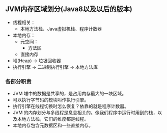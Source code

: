 ## JVM内存区域划分(Java8以及以后的版本)
- 线程相关：
  - 本地方法栈、Java虚拟机栈、程序计数器
- 本地内存：
  - 元空间：
    - 方法区
  - 直接内存
- 堆(Heap) -> 垃圾回收器
- 执行引擎 -> 二进制执行引擎 -> 本地方法库

### 各部分职责
- JVM 堆中的数据是共享的，是占用内存最大的一块区域。
- 可以执行字节码的模块叫作执行引擎。
- 执行引擎在线程切换时怎么恢复？依靠的就是程序计数器。
- JVM 的内存划分与多线程是息息相关的。像我们程序中运行时用到的栈，以及本地方法栈，它们的维度都是线程。
- 本地内存包含元数据区和一些直接内存。